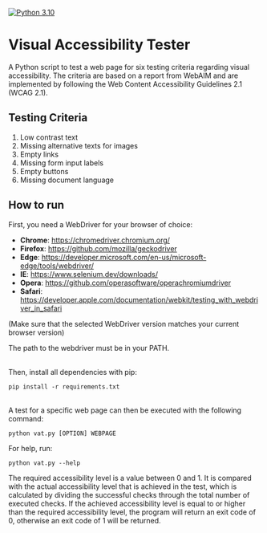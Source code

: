 [![Python 3.10](https://img.shields.io/badge/python-3.10-blue.svg)](https://www.python.org/downloads/release/python-3101/)

# Visual Accessibility Tester

A Python script to test a web page for six testing criteria regarding visual accessibility. The criteria are based on a report from WebAIM and are implemented by following the Web Content Accessibility Guidelines 2.1 (WCAG 2.1).

## Testing Criteria

1. Low contrast text
2. Missing alternative texts for images
3. Empty links
4. Missing form input labels
5. Empty buttons
6. Missing document language

## How to run

First, you need a WebDriver for your browser of choice:
- **Chrome**: https://chromedriver.chromium.org/
- **Firefox**: https://github.com/mozilla/geckodriver
- **Edge**: https://developer.microsoft.com/en-us/microsoft-edge/tools/webdriver/
- **IE**: https://www.selenium.dev/downloads/
- **Opera**: https://github.com/operasoftware/operachromiumdriver
- **Safari**: https://developer.apple.com/documentation/webkit/testing_with_webdriver_in_safari

(Make sure that the selected WebDriver version matches your current browser version)

The path to the webdriver must be in your PATH.

\
Then, install all dependencies with pip:

    pip install -r requirements.txt
\
A test for a specific web page can then be executed with the following command:

    python vat.py [OPTION] WEBPAGE

For help, run:

    python vat.py --help

The required accessibility level is a value between 0 and 1. It is compared with the actual accessibility level that is achieved in the test, which is calculated by dividing the successful checks through the total number of executed checks. If the achieved accessibility level is equal to or higher than the required accessibility level, the program will return an exit code of 0, otherwise an exit code of 1 will be returned.
